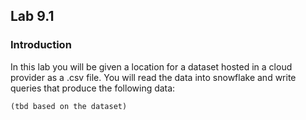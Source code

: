 ## Lab 9.1 

### Introduction
In this lab you will be given a location for a dataset hosted in a cloud provider as a .csv file. You will read the data into snowflake and write queries that produce the following data:

    (tbd based on the dataset) 